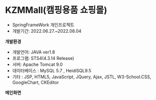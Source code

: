 # KZMMall(캠핑용품 쇼핑몰)
<div>
  <ul>
    <li>SpringFrameWork 개인프로젝트</li>
    <li>개발기간: 2022.06.27.~2022.08.04</li>
  </ul>
</div>
<div>
  <b>개발환경</b>
  <ul>
    <li>개발언어: JAVA ver1.8</li>
    <li>프로그램: STS4(4.3.14 Release)</li>
    <li>서버: Apache Tomcat 9.0</li>
    <li>데이터베이스 : MySQL 5.7 , HeidiSQL9.5</li>
    <li>기타 : JSP, HTML5, JavaScript, JQuery, Ajax, JSTL, W3-School.CSS, GoogleChart, CKEditor</li>
  </ul>
</div>
<div>
   <b>메인화면</b>
  <img src=""
![image](https://user-images.githubusercontent.com/102267926/201290230-a0132d45-ff5a-4d5e-a14c-0caaaae1811e.png)
</div>
